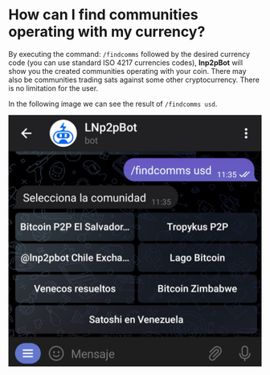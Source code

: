 # How can I find communities operating with my currency? 

By executing the command: `/findcomms` followed by the desired currency code (you can use standard ISO 4217 currencies codes), **lnp2pBot** will show you the created communities operating with your coin. There may also be communities trading sats against some other cryptocurrency. There is no limitation for the user.

In the following image we can see the result of `/findcomms usd`.

![Find Community Capture](./assets/images/findcomms.jpg)
